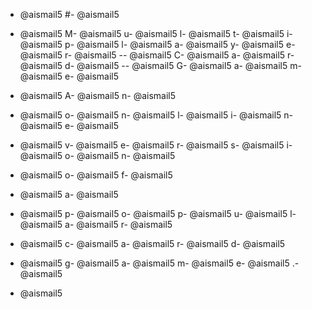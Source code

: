 - @aismail5
#- @aismail5
 - @aismail5
M- @aismail5
u- @aismail5
l- @aismail5
t- @aismail5
i- @aismail5
p- @aismail5
l- @aismail5
a- @aismail5
y- @aismail5
e- @aismail5
r- @aismail5
-- @aismail5
C- @aismail5
a- @aismail5
r- @aismail5
d- @aismail5
-- @aismail5
G- @aismail5
a- @aismail5
m- @aismail5
e- @aismail5

- @aismail5
A- @aismail5
n- @aismail5
 - @aismail5
o- @aismail5
n- @aismail5
l- @aismail5
i- @aismail5
n- @aismail5
e- @aismail5
 - @aismail5
v- @aismail5
e- @aismail5
r- @aismail5
s- @aismail5
i- @aismail5
o- @aismail5
n- @aismail5
 - @aismail5
o- @aismail5
f- @aismail5
 - @aismail5
a- @aismail5
 - @aismail5
p- @aismail5
o- @aismail5
p- @aismail5
u- @aismail5
l- @aismail5
a- @aismail5
r- @aismail5
 - @aismail5
c- @aismail5
a- @aismail5
r- @aismail5
d- @aismail5
 - @aismail5
g- @aismail5
a- @aismail5
m- @aismail5
e- @aismail5
.- @aismail5

- @aismail5
